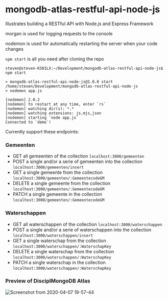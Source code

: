 # mongodb-atlas-restful-api-node-js
Illustrates building a RESTful API with Node.js and Express Framework

morgan is used for logging requests to the console

nodemon is used for automatically restarting the server when your code changes

`npm start` is all you need after cloning the repo

```
steven@steven-K501LX:~/Development/mongodb-atlas-restful-api-node-js$ npm start

> mongodb-atlas-restful-api-node-js@1.0.0 start /home/steven/Development/mongodb-atlas-restful-api-node-js
> nodemon app.js

[nodemon] 2.0.2
[nodemon] to restart at any time, enter `rs`
[nodemon] watching dir(s): *.*
[nodemon] watching extensions: js,mjs,json
[nodemon] starting `node app.js`
Connected to `demo`!

```


Currently support these endpoints:

### Gemeenten
- GET all gemeenten of the collection
`localhost:3000/gemeenten`
- POST a single and/or a serie of gemeenten into the collection
`localhost:3000/gemeenten/insert`
- GET a single gemeente from the collection
`localhost:3000/gemeenten/:GemeentecodeGM`
- DELETE a single gemeente from the collection
`localhost:3000/gemeenten/:GemeentecodeGM`
- PATCH a single gemeente in the collection
`localhost:3000/gemeenten/:GemeentecodeGM`

### Waterschappen
- GET all waterschappen of the collection
`localhost:3000/waterschappen`
- POST a single and/or a serie of waterschappen into the collection
`localhost:3000/waterschappen/insert`
- GET a single waterschap from the collection
`localhost:3000/waterschappen/:WaterschapKey`
- DELETE a single waterschap from the collection
`localhost:3000/waterschappen/:WaterschapKey`
- PATCH a single waterschap in the collection
`localhost:3000/waterschappen/:WaterschapKey`

### Preview of DisciplMongoDB Atlas
![Screenshot from 2020-04-07 19-57-44](https://user-images.githubusercontent.com/25812095/78703225-1e1be580-790a-11ea-937b-697b8e9398c3.png)
